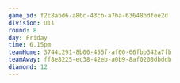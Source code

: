 ```yaml
---
game_id: f2c8abd6-a8bc-43cb-a7ba-63648bdfee2d
division: U11
round: 8
day: Friday
time: 6.15pm
teamHome: 3744c291-8b00-455f-af00-66fbb342a7fb
teamAway: ff8e8225-ec38-42eb-a0b9-8af0208dbddb
diamond: 12
---
```

